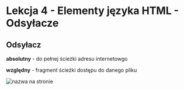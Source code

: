 # Lekcja 4 - Elementy języka HTML - Odsyłacze

## Odsyłacz

**absolutny**
    - do pełnej ścieżki adresu internetowgo

**względny**
    - fragment ścieżki dostępu do danego pliku

<img src="Ścieżka do pliku" alt="nazwa na stronie">